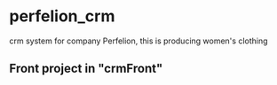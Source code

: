 # perfelion_crm
crm system for company Perfelion, this is producing women's clothing
## Front project in "crmFront"
